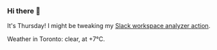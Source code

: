 ### Hi there :wave:

It's Thursday! I might be tweaking my [Slack workspace analyzer action](https://github.com/bewuethr/slack-analyzer).

Weather in Toronto: clear, at +7°C.
